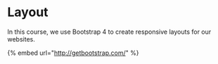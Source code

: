 # Layout

In this course, we use Bootstrap 4 to create responsive layouts for our websites.

{% embed url="http://getbootstrap.com/" %}

